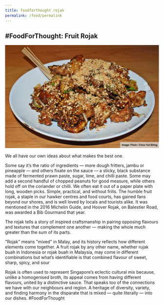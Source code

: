 ```yaml
---
title: foodforthought rojak
permalink: /food/permalink
---
```

## #FoodForThought: Fruit Rojak 
![Alt text for image on Isomer site](/images/186548102_5514269018615018_2062938971880375410_n.jpg)

We all have our own ideas about what makes the best one. 

Some say it’s the ratio of ingredients — more dough fritters, jambu or pineapple — and others fixate on the sauce — a sticky, black substance made of fermented prawn paste, sugar, lime, and chilli paste. Some may add a second handful of chopped peanuts for good measure, while others hold off on the coriander or chilli. We often eat it out of a paper plate with long, wooden picks. Simple, practical, and without frills.
The humble fruit rojak, a staple in our hawker centres and food courts, has gained fans beyond our shores, and is well loved by locals and tourists alike. It was mentioned in the 2016 Michelin Guide, and Hoover Rojak, on Balestier Road, was awarded a Bib Gourmand that year.

The rojak tells a story of inspired craftsmanship in pairing opposing flavours and textures that complement one another — making the whole much greater than the sum of its parts.

"Rojak" means "mixed" in Malay, and its history reflects how different elements come together. A fruit rojak by any other name, whether rujak buah in Indonesia or rojak buah in Malaysia, may come in different combinations but what’s identifiable is that combined flavour of sweet, sharp, spicy, and sour

Rojak is often used to represent Singapore’s eclectic cultural mix because, unlike a homogenised broth, its appeal comes from having different flavours, united by a distinctive sauce. That speaks too of the connections we have with our neighbours and region. A heritage of diversity, variety, and finding harmony in the disparate that is mixed — quite literally — into our dishes. #FoodForThought